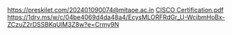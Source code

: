 https://preskilet.com/202401090074@mitaoe.ac.in
[CISCO Certification.pdf](https://github.com/user-attachments/files/20069438/CISCO.Certification.pdf)
https://1drv.ms/w/c/04be4069d4da48a4/EcysMLORFRdGr_U-WcibmHoBx-ZCzuZ2rDSSBKqUlM3Z8w?e=Crmy9N

